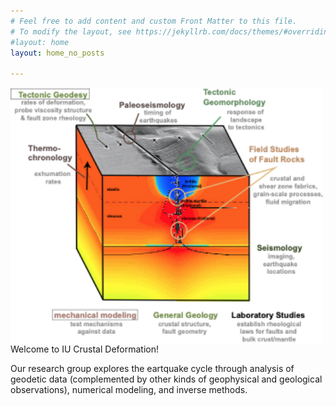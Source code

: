 ```yaml
---
# Feel free to add content and custom Front Matter to this file.
# To modify the layout, see https://jekyllrb.com/docs/themes/#overriding-theme-defaults
#layout: home
layout: home_no_posts

---
```



<img src="/assets/images/crustal_def.png" alt="Your Photo" width="500" style="float:left; margin-right:15px;">

Welcome to IU Crustal Deformation!  

Our research group explores the eartquake cycle through analysis of geodetic data (complemented by other kinds of geophysical and geological observations), numerical modeling, and inverse methods. 


